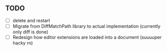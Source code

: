 ## TODO
 - [ ] delete and restart
 - [ ] Migrate from DiffMatchPath library to actual implementation (currently only diff is done)
 - [ ] Redesign how editor extensions are loaded into a document (suuuuper hacky rn)